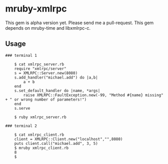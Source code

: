 # mruby-xmlrpc

This gem is alpha version yet. Please send me a pull-request.
This gem depends on mruby-time and libxmlrpc-c.

## Usage

    ### terminal 1

        $ cat xmlrpc_server.rb
        require "xmlrpc/server"
        s = XMLRPC::Server.new(8080)
        s.add_handler("michael.add") do |a,b|
            a + b
        end
        s.set_default_handler do |name, *args|
            raise XMLRPC::FaultException.new(-99, "Method #{name} missing" + " or wrong number of parameters!")
        end
        s.serve

        $ ruby xmlrpc_server.rb

    ### terminal 2

        $ cat xmlrpc_client.rb
        client = XMLRPC::Client.new("localhost","",8080)
        puts client.call("michael.add", 3, 5)
        $ mruby xmlrpc_client.rb
        8
        $ 
